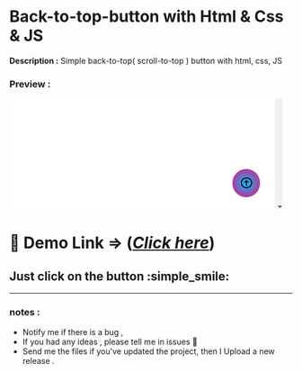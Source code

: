 # Back-to-top-button with Html & Css & JS

**Description :** 
Simple back-to-top( scroll-to-top ) button with html, css, JS

### Preview :

![](./images/prev.png)

# :pushpin: Demo Link => (*[Click here]()*) 

## Just click on the button :simple_smile:
***
### notes : 
* Notify me if there is a bug ,
* If you had any ideas , please tell me in issues :pray:
* Send me the files if you've updated the project, then I Upload a new release .
